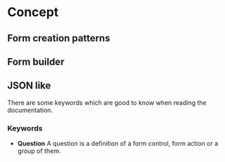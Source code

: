 # Concept

## Form creation patterns

## Form builder

## JSON like

There are some keywords which are good to know when reading the documentation.

### Keywords

* **Question** A question is a definition of a form control, form action or a group of them.

